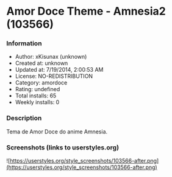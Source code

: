 # Amor Doce Theme - Amnesia2 (103566)

### Information
- Author: xKisunax (unknown)
- Created at: unknown
- Updated at: 7/19/2014, 2:00:53 AM
- License: NO-REDISTRIBUTION
- Category: amordoce
- Rating: undefined
- Total installs: 65
- Weekly installs: 0


### Description
Tema de Amor Doce do anime Amnesia.


### Screenshots (links to userstyles.org)
![https://userstyles.org/style_screenshots/103566-after.png](https://userstyles.org/style_screenshots/103566-after.png)


